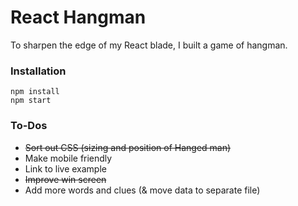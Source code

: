 # React Hangman

To sharpen the edge of my React blade, I built a game of hangman.

### Installation

```
npm install
npm start
```

### To-Dos
- ~~Sort out CSS (sizing and position of Hanged man)~~
- Make mobile friendly
- Link to live example
- ~~Improve win screen~~
- Add more words and clues (& move data to separate file)
